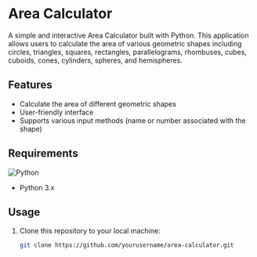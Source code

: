 # Area Calculator

A simple and interactive Area Calculator built with Python. This application allows users to calculate the area of various geometric shapes including circles, triangles, squares, rectangles, parallelograms, rhombuses, cubes, cuboids, cones, cylinders, spheres, and hemispheres.

## Features

- Calculate the area of different geometric shapes
- User-friendly interface
- Supports various input methods (name or number associated with the shape)

## Requirements

![Python](https://img.shields.io/badge/Python-3.x-blue.svg)

- Python 3.x

## Usage

1. Clone this repository to your local machine:
   ```bash
   git clone https://github.com/yourusername/area-calculator.git
